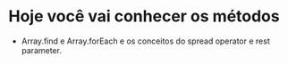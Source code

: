 # Hoje você vai conhecer os métodos

- Array.find e Array.forEach e os conceitos do spread operator e rest parameter.
